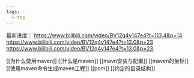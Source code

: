 ```yaml
---
tags:
  - top
---
```


最新进度：
https://www.bilibili.com/video/BV12q4y147e4?t=113.4&p=14
https://www.bilibili.com/video/BV12q4y147e4?t=13.0&p=23
https://www.bilibili.com/video/BV12q4y147e4?t=13.0&p=23

[[为什么使用maven]]
[[什么是maven]]
[[mavn安装与配置]]
[[maven的坐标]]
[[使用maven命令生成maven工程]]
[[pom]]
[[约定的目录结构]]